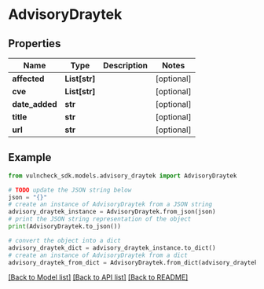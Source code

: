 # AdvisoryDraytek


## Properties

Name | Type | Description | Notes
------------ | ------------- | ------------- | -------------
**affected** | **List[str]** |  | [optional] 
**cve** | **List[str]** |  | [optional] 
**date_added** | **str** |  | [optional] 
**title** | **str** |  | [optional] 
**url** | **str** |  | [optional] 

## Example

```python
from vulncheck_sdk.models.advisory_draytek import AdvisoryDraytek

# TODO update the JSON string below
json = "{}"
# create an instance of AdvisoryDraytek from a JSON string
advisory_draytek_instance = AdvisoryDraytek.from_json(json)
# print the JSON string representation of the object
print(AdvisoryDraytek.to_json())

# convert the object into a dict
advisory_draytek_dict = advisory_draytek_instance.to_dict()
# create an instance of AdvisoryDraytek from a dict
advisory_draytek_from_dict = AdvisoryDraytek.from_dict(advisory_draytek_dict)
```
[[Back to Model list]](../README.md#documentation-for-models) [[Back to API list]](../README.md#documentation-for-api-endpoints) [[Back to README]](../README.md)


